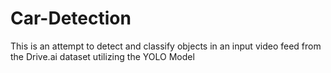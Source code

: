 # Car-Detection
This is an attempt to detect and classify objects in an input video feed from the Drive.ai dataset utilizing the YOLO Model
